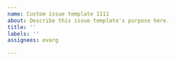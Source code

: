 ```yaml
---
name: Custom issue template 1111
about: Describe this issue template's purpose here.
title: ''
labels: ''
assignees: evarg

---
```



